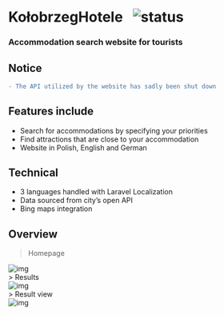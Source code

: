 # KołobrzegHotele &nbsp; <img src="https://img.shields.io/badge/status-finished-green" alt="status">

### Accommodation search website for tourists

## Notice

```diff
- The API utilized by the website has sadly been shut down
```

## Features include

-   Search for accommodations by specifying your priorities
-   Find attractions that are close to your accommodation
-   Website in Polish, English and German

## Technical

-   3 languages handled with Laravel Localization
-   Data sourced from city’s open API
-   Bing maps integration

## Overview

> Homepage<br />
<img src="https://user-images.githubusercontent.com/61974579/146548889-77acaa25-aee1-432b-9817-eabde4f58f78.png" alt="img"> 
<br />
> Results<br /> 
<img src="https://user-images.githubusercontent.com/61974579/146549746-6a6da0ed-818e-4767-8709-dccd9cf8b8bf.png" alt="img"> 
<br />
> Result view<br /> 
<img src="https://user-images.githubusercontent.com/61974579/146550027-31d2b403-e90b-4778-b4c4-5791065fe250.png" alt="img">
